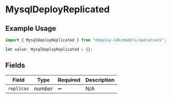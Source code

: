 # MysqlDeployReplicated

## Example Usage

```typescript
import { MysqlDeployReplicated } from "dokploy-sdk/models/operations";

let value: MysqlDeployReplicated = {};
```

## Fields

| Field              | Type               | Required           | Description        |
| ------------------ | ------------------ | ------------------ | ------------------ |
| `replicas`         | *number*           | :heavy_minus_sign: | N/A                |
